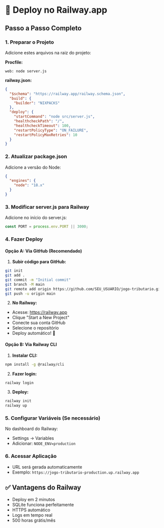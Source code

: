 # 🚂 Deploy no Railway.app

## Passo a Passo Completo

### 1. **Preparar o Projeto**

Adicione estes arquivos na raiz do projeto:

**Procfile:**
```
web: node server.js
```

**railway.json:**
```json
{
  "$schema": "https://railway.app/railway.schema.json",
  "build": {
    "builder": "NIXPACKS"
  },
  "deploy": {
    "startCommand": "node src/server.js",
    "healthcheckPath": "/",
    "healthcheckTimeout": 100,
    "restartPolicyType": "ON_FAILURE",
    "restartPolicyMaxRetries": 10
  }
}
```

### 2. **Atualizar package.json**

Adicione a versão do Node:
```json
{
  "engines": {
    "node": "18.x"
  }
}
```

### 3. **Modificar server.js para Railway**

Adicione no início do server.js:
```javascript
const PORT = process.env.PORT || 3000;
```

### 4. **Fazer Deploy**

#### Opção A: Via GitHub (Recomendado)

1. **Subir código para GitHub:**
```bash
git init
git add .
git commit -m "Initial commit"
git branch -M main
git remote add origin https://github.com/SEU_USUARIO/jogo-tributario.git
git push -u origin main
```

2. **No Railway:**
- Acesse: https://railway.app
- Clique "Start a New Project"
- Conecte sua conta GitHub
- Selecione o repositório
- Deploy automático! 🎉

#### Opção B: Via Railway CLI

1. **Instalar CLI:**
```bash
npm install -g @railway/cli
```

2. **Fazer login:**
```bash
railway login
```

3. **Deploy:**
```bash
railway init
railway up
```

### 5. **Configurar Variáveis (Se necessário)**

No dashboard do Railway:
- Settings → Variables
- Adicionar: `NODE_ENV=production`

### 6. **Acessar Aplicação**

- URL será gerada automaticamente
- Exemplo: `https://jogo-tributario-production.up.railway.app`

## ✅ Vantagens do Railway

- Deploy em 2 minutos
- SQLite funciona perfeitamente
- HTTPS automático
- Logs em tempo real
- 500 horas grátis/mês